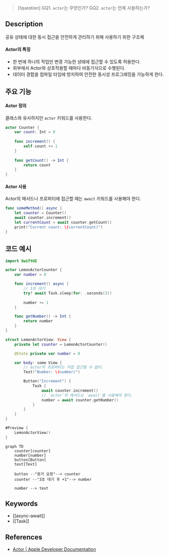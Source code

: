 >[!question]
>GQ1. `actor`는 무엇인가?
>GQ2. `actor`는 언제 사용하는가?

## Description

공유 상태에 대한 동시 접근을 안전하게 관리하기 위해 사용하기 위한 구조체

#### Actor의 특징

- 한 번에 하나의 작업만 변경 가능한 상태에 접근할 수 있도록 허용한다.
- 외부에서 Actor와 상호작용할 때마다 비동기식으로 수행된다.
- 데이터 경합을 컴파일 타임에 방지하여 안전한 동시성 프로그래밍을 가능하게 한다.

## 주요 기능

#### Actor 정의

클래스와 유사하지만 `actor` 키워드를 사용한다.

```swift
actor Counter {
    var count: Int = 0
    
    func increment() {
        self.count += 1
    }
    
    func getCount() -> Int {
        return count
    }
}
```

#### Actor 사용

Actor의 메서드나 프로퍼티에 접근할 때는 `await` 키워드를 사용해야 한다.

```swift
func someMethod() async {
    let counter = Counter()
    await counter.increment()
    let currentCount = await counter.getCount()
    print("Current count: \(currentCount)")
}
```

## 코드 예시

```Swift
import SwiftUI

actor LemonActorCounter {
    var number = 0

    func increment() async {
        // 3초 대기
        try? await Task.sleep(for: .seconds(3))
        
        number += 1
    }

    func getNumber() -> Int {
        return number
    }
}

struct LemonActorView: View {
    private let counter = LemonActorCounter()

    @State private var number = 0

    var body: some View {
        // actor의 프로퍼티는 직접 접근할 수 없다.
        Text("Number: \(number)")

        Button("Increment") {
            Task {
                await counter.increment()
                // `actor`의 메서드는 `await`를 사용해야 한다.
                number = await counter.getNumber()
            }
        }
    }
}

#Preview {
    LemonActorView()
}
```

```mermaid
graph TD
	counter[counter]
	number[number]
	button[Button]
	text[Text]

	button --"증가 요청"--> counter
	counter --"3초 대기 후 +1"--> number

	number --> text
```

## Keywords

- [[async-await]]
- [[Task]]

## References

- [Actor | Apple Developer Documentation](https://developer.apple.com/documentation/swift/actor)